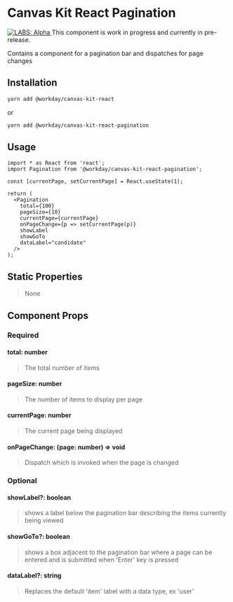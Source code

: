 # Canvas Kit React Pagination

<a href="https://github.com/Workday/canvas-kit/tree/master/modules/_labs/README.md">
  <img src="https://img.shields.io/badge/LABS-alpha-orange" alt="LABS: Alpha" />
</a>  This component is work in progress and currently in pre-release.

Contains a component for a pagination bar and dispatches for page changes

## Installation

```sh
yarn add @workday/canvas-kit-react
```

or

```sh
yarn add @workday/canvas-kit-react-pagination
```

## Usage

```tsx
import * as React from 'react';
import Pagination from '@workday/canvas-kit-react-pagination';

const [currentPage, setCurrentPage] = React.useState(1);

return (
  <Pagination
    total={100}
    pageSize={10}
    currentPage={currentPage}
    onPageChange={p => setCurrentPage(p)}
    showLabel
    showGoTo
    dataLabel="candidate"
  />
);
```

## Static Properties

> None

## Component Props

### Required

#### total: number

> The total number of items

#### pageSize: number

> The number of items to display per page

#### currentPage: number

> The current page being displayed

#### onPageChange: (page: number) => void

> Dispatch which is invoked when the page is changed

### Optional

#### showLabel?: boolean

> shows a label below the pagination bar describing the items currently being viewed

#### showGoTo?: boolean

> shows a box adjacent to the pagination bar where a page can be entered and is submitted when
> 'Enter' key is pressed

#### dataLabel?: string

> Replaces the default 'item' label with a data type, ex 'user'
